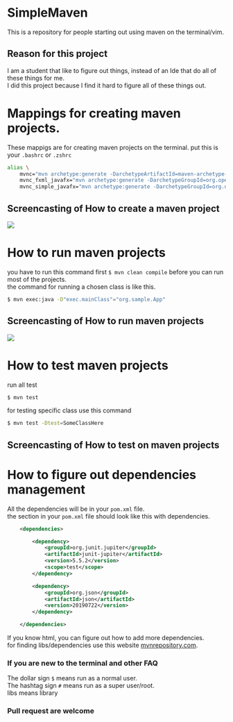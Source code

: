 # SimpleMaven
This is a repository for people starting out using maven on the terminal/vim.

## Reason for this project
I am a student that like to figure out things, instead of an Ide that do all of these things for me.  
I did this project because I find it hard to figure all of these things out.


# Mappings for creating maven projects.

These mappigs are for creating maven projects on the terminal.
put this is your `.bashrc` or `.zshrc`
```bash
alias \
	mvnc="mvn archetype:generate -DarchetypeArtifactId=maven-archetype-quickstart" \
	mvnc_fxml_javafx="mvn archetype:generate -DarchetypeGroupId=org.openjfx -DarchetypeArtifactId=javafx-archetype-fxml" \
	mvnc_simple_javafx="mvn archetype:generate -DarchetypeGroupId=org.openjfx -DarchetypeArtifactId=javafx-archetype-simple" 
```

## Screencasting of How to create a maven project
![](video_create_javafx_project.gif)

# How to run maven projects
you have to run this command first `$ mvn clean compile` before you can run most of the projects.  
the command for running a chosen class is like this.  
```bash
$ mvn exec:java -D"exec.mainClass"="org.sample.App"
```

## Screencasting of How to run maven projects   
![](video_run_simple_maven.gif)

# How to test maven projects
run all test
```bash
$ mvn test
```
for testing specific class use this command 
```bash
$ mvn test -Dtest=SomeClassHere
```
## Screencasting of How to test on maven projects


# How to figure out dependencies management
All the dependencies will be in your `pom.xml` file.  
the section in your `pom.xml` file should look like this with dependencies.   
```xml
    <dependencies>

        <dependency>
            <groupId>org.junit.jupiter</groupId>
            <artifactId>junit-jupiter</artifactId>
            <version>5.5.2</version>
            <scope>test</scope>
        </dependency>

        <dependency>
            <groupId>org.json</groupId>
            <artifactId>json</artifactId>
            <version>20190722</version>
        </dependency>

    </dependencies>
```
If you know html, you can figure out how to add more dependencies.  
for finding libs/dependencies use this website [mvnrepository.com](https://mvnrepository.com/).  


### If you are new to the terminal and other FAQ
The dollar sign `$` means run as a normal user.  
The hashtag sign `#` means run as a super user/root.  
libs means library  

### Pull request are welcome
